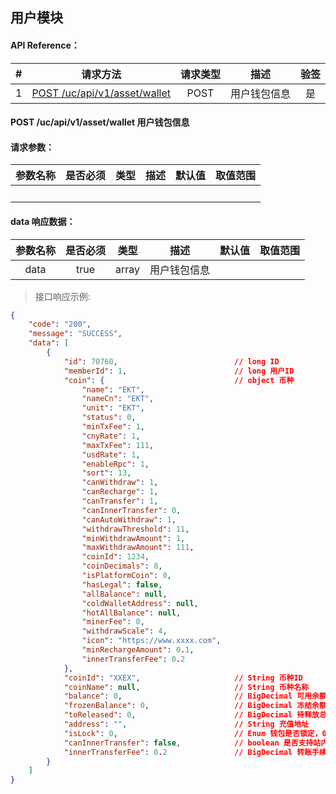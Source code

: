 ## 用户模块


#### API Reference：

|#      |请求方法     |请求类型    |描述     |验签    |
|:---:  |:---:       |:---:      |:---:    |:---:   |
|1|[POST /uc/api/v1/asset/wallet](#post-ucapiv1assetwallet-用户钱包信息)|POST|用户钱包信息|是|


#### POST /uc/api/v1/asset/wallet 用户钱包信息

#### 请求参数：

|参数名称    |是否必须    |类型    |描述    |默认值     |取值范围    |
|:---       |:---:      |:---:  |:---    |:---      |---        |
|　         |           |       |        |          |           |


#### data 响应数据：

|参数名称             |是否必须    |类型           |描述        |默认值     |取值范围       |
|:---:                |:---:      |:---:          |:---:      |:---       |---           |
|data                |true       |array          |用户钱包信息 |　         |               |


> 接口响应示例:
```json
{
	"code": "200",                                
	"message": "SUCCESS",
	"data": [
		{
			"id": 70760,                          // long ID
			"memberId": 1,                        // long 用户ID
			"coin": {                             // object 币种
				"name": "EKT",                    
				"nameCn": "EKT",                 
				"unit": "EKT",                    
				"status": 0,                     
				"minTxFee": 1,                    
				"cnyRate": 1,                   
				"maxTxFee": 111,                 
				"usdRate": 1,                    
				"enableRpc": 1,                 
				"sort": 13,                          
				"canWithdraw": 1,               
				"canRecharge": 1,               
				"canTransfer": 1,                 
				"canInnerTransfer": 0,            
				"canAutoWithdraw": 1,           
				"withdrawThreshold": 11,         
				"minWithdrawAmount": 1,         
				"maxWithdrawAmount": 111,        
				"coinId": 1234,                   
				"coinDecimals": 8,                
				"isPlatformCoin": 0,             
				"hasLegal": false,              
				"allBalance": null,               
				"coldWalletAddress": null,        
				"hotAllBalance": null,            
				"minerFee": 0,                    
				"withdrawScale": 4,              
				"icon": "https://www.xxxx.com",  
				"minRechargeAmount": 0.1,         
				"innerTransferFee": 0.2           
            },
            "coinId": "XXEX",                     // String 币种ID
            "coinName": null,                     // String 币种名称
            "balance": 0,                         // BigDecimal 可用余额
            "frozenBalance": 0,                   // BigDecimal 冻结余额
            "toReleased": 0,                      // BigDecimal 待释放总量
            "address": "",                        // String 充值地址
            "isLock": 0,                          // Enum 钱包是否锁定，0否，1是
            "canInnerTransfer": false,            // boolean 是否支持站内转账
            "innerTransferFee": 0.2               // BigDecimal 转账手续费（%）
        }
    ]
}
```

